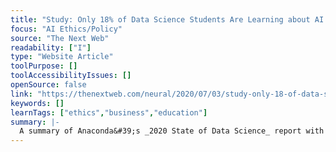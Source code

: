 ```yaml
---
title: "Study: Only 18% of Data Science Students Are Learning about AI Ethics"
focus: "AI Ethics/Policy"
source: "The Next Web"
readability: ["I"]
type: "Website Article"
toolPurpose: []
toolAccessibilityIssues: []
openSource: false
link: "https://thenextweb.com/neural/2020/07/03/study-only-18-of-data-scientists-are-learning-about-ai-ethics/"
keywords: []
learnTags: ["ethics","business","education"]
summary: |-
  A summary of Anaconda&#39;s _2020 State of Data Science_ report with a focus on AI ethics.
---
```


